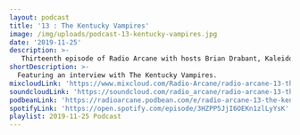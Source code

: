 ```yaml
---
layout: podcast
title: '13 : The Kentucky Vampires'
image: /img/uploads/podcast-13-kentucky-vampires.jpg
date: '2019-11-25'
description: >-
   Thirteenth episode of Radio Arcane with hosts Brian Drabant, Kaleidoscope, Sorrow Vomit, Gothic Bastard and Motuvius Rex : Featuring interview of The Kentucky Vampires of Secret Sin Records at Art Sanctuary with Radio Arcane on October 13, 2019 : Recorded and produced at the non-profit Art Sanctuary in Louisville, KY, Radio Arcane is a collective of Dark Music Specialists that host events, live music and dark arts entertainment.
shortDescription: >-
  Featuring an interview with The Kentucky Vampires.
mixcloudLink: 'https://www.mixcloud.com/Radio-Arcane/radio-arcane-13-the-kentucky-vampires'
soundcloudLink: 'https://soundcloud.com/radio_arcane/radio-arcane-13-the-kentucky-vampires'
podbeanLink: 'https://radioarcane.podbean.com/e/radio-arcane-13-the-kentucky-vampires'
spotifyLink: 'https://open.spotify.com/episode/3HZPP5JjI6OEKn1zlLyYsK'
playlist: 2019-11-25 Podcast
---
```

